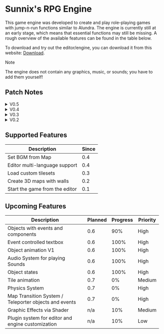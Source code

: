 # Sunnix's RPG Engine

This game engine was developed to create and play role-playing games with jump-n-run functions similar to Alundra.
The engine is currently still at an early stage, which means that essential functions may still be missing.
A rough overview of the available features can be found in the table below.

To download and try out the editor/engine, you can download it from this website: [Download](https://sunnix.de/downloads).

> [!NOTE]
> The engine does not contain any graphics, music, or sounds; you have to add them yourself!

## Patch Notes

<details>
  <summary>V0.5</summary>
  
  - New loading dialog
  - Audio system
    - Audio files can now be loaded into the game file.
    - Maps can now have audio files assigned as background music.
  - Language packs (texts are now loaded from language packs, allowing the editor to support multiple languages)

</details>

<details>
  <summary>V0.4</summary>
  
  - With the CTRL key you can:
    - Scroll with the mouse wheel (initially only the map and not the tileset)
    - Drag with the left (primary) mouse button to move your view.
    - With the Shift key, you now have an additional layer per tile. This layer is drawn above the previous layer.
  - Additionally, you can now choose between SingleDraw (draw a single tile), DragFillDraw-Rect (drag from a start point to an endpoint and fill all tiles in between in a rectangle), and the normal Fill (like in Paint).
  - You can also toggle the grid on and off.
  - Finally, I have added options under the "Game" menu when opening the game.

</details>

<details>
  <summary>V0.3</summary>

  - Added start map
    - To run the game, you now have to select a start map.
    - The selected map is displayed in green.
    - This allows for testing each map individually.
  - Added tilesets
    - These are available under the Resource Manager.
  - The selected graphic of the tileset of maps now runs over the tilesets.

</details>

<details>
  <summary>V0.2</summary>

  - Added modules and modes
  - 3 Modes for:
    - (F1) Selecting tiles to manipulate them in height and, in the future, setting tile properties.
    - (F2) Drawing the top/ground of a tile.
    - (F3) Drawing the walls of tiles.
  - Added wall handling

</details>

## Supported Features

| Description                     | Since   |
|---------------------------------|---------|
| Set BGM from Map                | 0.4     |
| Editor multi-language support   | 0.4     |
| Load custom tilesets            | 0.3     |
| Create 3D maps with walls       | 0.2     |
| Start the game from the editor  | 0.1     |

## Upcoming Features

| Description                                           | Planned | Progress | Priority |
|-------------------------------------------------------|---------|----------|----------|
| Objects with events and components                    | 0.6     | 90%      | High     |
| Event controlled textbox                              | 0.6     | 100%     | High     |
| Object animation V1                                   | 0.6     | 100%     | High     |
| Audio System for playing Sounds                       | 0.6     | 100%     | High     |
| Object states                                         | 0.6     | 100%     | High     |
| Tile animation                                        | 0.7     | 0%       | Medium   |
| Physics System                                        | 0.7     | 0%       | High     |
| Map Transition System / Teleporter objects and events | 0.7     | 0%       | High     |
| Graphic Effects via Shader                            | n/a     | 10%      | Medium   |
| Plugin system for editor and engine customization     | n/a     | 10%      | Low      |
